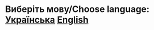 # **Виберіть мову/Choose language: [Українська](https://github.com/cheuS1-n/LenovoACPIControl_15ach6/blob/main/README.uk.md) [English](https://github.com/cheuS1-n/LenovoACPIControl_15ach6/blob/main/README.en.md)**
